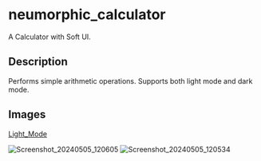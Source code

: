 # neumorphic_calculator

A Calculator with Soft UI.

## Description

Performs simple arithmetic operations.
Supports both light mode and dark mode.


## Images

[Light_Mode](screenshots/light_mode)

![Screenshot_20240505_120605](https://github.com/Shaswat21/PRODIGY_AD_01/assets/72961638/d3b702c3-bc83-494c-ab3b-48def40244e6)
![Screenshot_20240505_120534](https://github.com/Shaswat21/PRODIGY_AD_01/assets/72961638/7b5a5735-042a-401d-8e35-6054a5f094b7)
